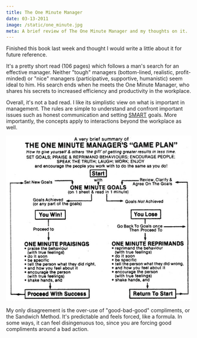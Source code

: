 ```yaml
---
title: The One Minute Manager
date: 03-13-2011
image: /static/one_minute.jpg
meta: A brief review of The One Minute Manager and my thoughts on it.
---
```


Finished this book last week and thought I would write a little about it for future reference.

It's a pretty short read (106 pages) which follows a man's search for an effective manager. Neither "tough" managers (bottom-lined, realistic, profit-minded) or "nice" managers (participative, supportive, humanistic) seem ideal to him. His search ends when he meets the One Minute Manager, who shares his secrets to increased efficiency and productivity in the workplace.

Overall, it's not a bad read. I like its simplistic view on what is important in management. The rules are simple to understand and confront important issues such as honest communication and setting [SMART][1] goals. More importantly, the concepts apply to interactions beyond the workplace as well.

<img class="pure-img center" src="/static/one_minute.jpg" alt="one minute manager game plan" />

My only disagreement is the over-use of "good-bad-good" compliments, or the Sandwich Method. It's predictable and feels forced, like a formula. In some ways, it can feel disingenuous too, since you are forcing good compliments around a bad action.

[1]: http://en.wikipedia.org/wiki/SMART_criteria
